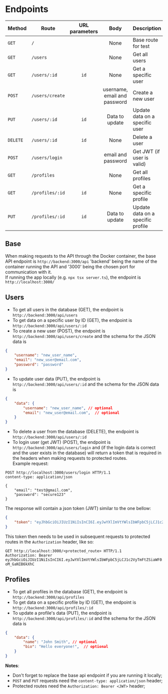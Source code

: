 # Endpoints

| Method     | Route             | URL parameters | Body                          | Description                           |
|------------|-------------------|:--------------:|:-----------------------------:|---------------------------------------|
|```GET```   |```/```            |                |   None                        |Base route for test                    |
|```GET```   |```/users```       |                |   None                        |Get all users                          |
|```GET```   |```/users/:id```   |  ```id```      |   None                        |Get a specific user                    |
|```POST```  |```/users/create```|                | username, email and password  |Create a new user                      |
|```PUT```   |```/users/:id```   |  ```id```      |   Data to update              |Update data on a specific user         |
|```DELETE```|```/users/:id```   |  ```id```      |   None                        |Delete a user                          |
|```POST```  |```/users/login``` |                |   email and password          |Get JWT (if user is valid)             |
|```GET```   |```/profiles```    |                |   None                        |Get all profiles                       |
|```GET```   |`/profiles/:id`    |  ```id```      |   None                        |Get a specific profile                 |
|```PUT```   |`/profiles/:id`    |  ```id```      |   Data to update              |Update data on a specific profile      |

## Base
When making requests to the API through the Docker container, the base API endpoint is
```http://backend:3000/api``` 'backend' being the name of the container running the API and '3000' being the chosen port for communication with it.   
If running the app locally (e.g. ```npx tsx server.ts```), the endpoint is ```http://localhost:3000/```

## Users
- To get all users in the database (GET), the endpoint is ```http://backend:3000/api/users```
- To get data on a specific user by ID (GET), the endpoint is ```http://backend:3000/api/users/:id```
- To create a new user (POST), the endpoint is ```http://backend:3000/api/users/create``` and the schema for the JSON data is 
```json
{
	"username": "new_user_name",
	"email": "new_user@email.com",
	"password": "password"
} 
```
- To update user data (PUT), the endpoint is ```http://backend:3000/api/users/:id``` and the schema for the JSON data is 
```json
{
	"data": {
		"username": "new_user_name", // optional
		"email": "new_user@email.com",  // optional
	}
} 
```
- To delete a user from the database (DELETE), the endpoint is ```http://backend:3000/api/users/:id```   
- To login user (get JWT) (POST), the endpoint is ```http://backend:3000/api/users/login``` and (if the login data is correct and the user exists in the database) will return a token that is required in the headers when making requests to protected routes.   
Example request:
```http
POST http://localhost:3000/users/login HTTP/1.1
content-type: application/json

{
	"email": "test@gmail.com",
	"password": "secure123"
}

```
The response will contain a json token (JWT) similar to the one bellow:
```json
{
	"token": "eyJhbGciOiJIUzI1NiIsInCI6I.eyJwYXlImVtYWlsIbWFpbC5jLCJ1c2VyTmFtZSiaWF0.JwQiR3SOzVbsc7QmR-oM_GaNIB6kXhC"
}

```
This token then needs to be used in subsequent requests to protected routes in the ```Authorization``` header, like so:

```http
GET http://localhost:3000/<protected_route> HTTP/1.1
Authorization: Bearer eyJhbGciOiJIUzI1NiIsInCI6I.eyJwYXlImVtYWlsIbWFpbC5jLCJ1c2VyTmFtZSiaWF0.JwQiR3SOzVbsc7QmR-oM_GaNIB6kXhC

```

## Profiles
- To get all profiles in the database (GET), the endpoint is ```http://backend:3000/api/profiles```
- To get data on a specific profile by ID (GET), the endpoint is ```http://backend:3000/api/profiles/:id```
- To update a profile's data (PUT), the endpoint is ```http://backend:3000/api/profiles/:id``` and the schema for the JSON data is 
```json
{
	"data": {
		"name": "John Smith", // optional
		"bio": "Hello everyone!",  // optional
	}
} 
```

**Notes**: 
- Don't forget to replace the base api endpoint if you are running it locally;
- ```POST``` and ```PUT``` requests need the ```content-type: application/json``` header;
- Protected routes need the ```Authorization: Bearer <JWT>``` header;
